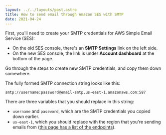 ```yaml
---
layout: ../../layouts/post.astro
title: How to send email through Amazon SES with SMTP
date: 2021-04-24
---
```


First, you'll need to create your SMTP credentials for AWS Simple Email Service (SES):

- On the old SES console, there's an **SMTP Settings** link on the left side.
- On the new SES console, the link is under **Account dashboard** at the bottom of the page.

Go through the steps to create new SMTP credentials, and copy them down somewhere.

The fully formed SMTP connection string looks like this:

```plain
smtp://username:password@email-smtp.us-east-1.amazonaws.com:587
```

There are three variables that you should replace in this string:

- `username` and `password`, which are the SMTP credentials you copied down earlier.
- `us-east-1`, which you should replace with the region that you're sending emails from ([this page has a list of the endpoints](https://docs.aws.amazon.com/general/latest/gr/ses.html)).
